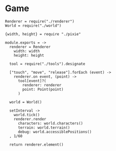 Game
====

    Renderer = require("./renderer")
    World = require("./world")

    {width, height} = require "./pixie"

    module.exports = ->
      renderer = Renderer
        width: width
        height: height

      tool = require("./tools").designate

      ["touch", "move", "release"].forEach (event) ->
        renderer.on event, (point) ->
          tool[event]?(
            renderer: renderer
            point: Point(point)
          )

      world = World()

      setInterval ->
        world.tick()
        renderer.render
          characters: world.characters()
          terrain: world.terrain()
          debug: world.accessiblePositions()
      , 1/60

      return renderer.element()
